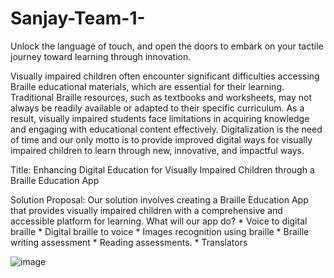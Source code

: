 # Sanjay-Team-1-
Unlock the language of touch, and open the doors to embark on your tactile journey toward learning through innovation.

Visually impaired children often encounter significant difficulties accessing Braille educational materials, which are essential for their learning. Traditional Braille resources, such as textbooks and worksheets, may not always be readily available or adapted to their specific curriculum. As a result, visually impaired students face limitations in acquiring knowledge and engaging with educational content effectively. Digitalization is the need of time and our only motto is to provide improved digital ways for visually impaired children to learn through new, innovative, and impactful ways.

Title: Enhancing Digital Education for Visually Impaired Children through a Braille Education App

Solution Proposal:
Our solution involves creating a Braille Education App that provides visually impaired children with a comprehensive and accessible platform for learning. 
    What will our app do?
    * Voice to digital braille 
    * Digital braille to voice 
    * Images recognition using braille
    * Braille writing assessment 
    * Reading assessments.
    * Translators


![image](https://github.com/shreyamote/Sanjay-Team-1-/assets/103579322/b4686c13-705a-4883-a113-e11c2b095e24)


